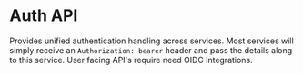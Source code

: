 # Auth API

Provides unified authentication handling across services.
Most services will simply receive an `Authorization: bearer` header and pass the details
along to this service. User facing API's require need OIDC integrations.
